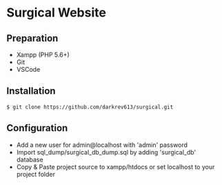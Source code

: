 Surgical Website
=============

Preparation
-----------

  - Xampp (PHP 5.6+)
  - Git
  - VSCode

Installation
-----------

```
$ git clone https://github.com/darkrev613/surgical.git
```

Configuration
-----------

  - Add a new user for admin@localhost with 'admin' password
  - Import sql_dump/surgical_db_dump.sql by adding 'surgical_db' database
  - Copy & Paste project source to xampp/htdocs or set localhost to your project folder
